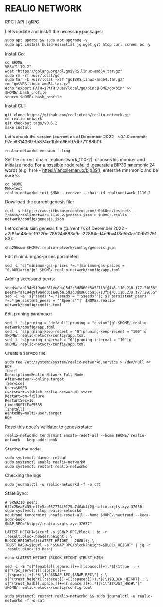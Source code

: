 # REALIO NETWORK
[RPC](http://realio.srgts.xyz:37657) | [API](http://realio.srgts.xyz:3717) | [gRPC](http://realio.srgts.xyz:3790)

Let's update and install the necessary packages:
````
sudo apt update && sudo apt upgrade -y
sudo apt install build-essential jq wget git htop curl screen bc -y
````
Install Go:
````
cd $HOME
VRS="1.19.2"
wget "https://golang.org/dl/go$VRS.linux-amd64.tar.gz"
sudo rm -rf /usr/local/go
sudo tar -C /usr/local -xzf "go$VRS.linux-amd64.tar.gz"
rm "go$VRS.linux-amd64.tar.gz"
echo "export PATH=$PATH:/usr/local/go/bin:$HOME/go/bin" >> $HOME/.bash_profile
source $HOME/.bash_profile
````
Install CLI:
````
git clone https://github.com/realiotech/realio-network.git
cd realio-network
git checkout tags/v0.6.2
make install
````
Let's check the version (current as of December 2022 - v0.1.0 commit: 97eb6314360efb874ce1b5bf96b97db771188b11):
````
realio-networkd version --long
````
Set the correct chain (realionetwork_1110-2), chooses his moniker and initialize node.
For a possible node rebuild, generate a BIP39 mnemonic 24 words (e.g. here - https://iancoleman.io/bip39/), enter the mnemonic and be sure to.
````
cd $HOME
MNK=test
realio-networkd init $MNK --recover --chain-id realionetwork_1110-2
````
Download the current genesis file:
````
curl -s https://raw.githubusercontent.com/n0okOne/testnets-7/main/realionetwork_1110-2/genesis.json > $HOME/.realio-network/config/genesis.json
````
Let's check sum genesis file (current as of December 2022 - a2f8fae48eb019720ef78524d683a9ca22884dd4e9ba4f8d5b3ac10db1275183):
````
sha256sum $HOME/.realio-network/config/genesis.json
````
Edit minimum-gas-prices parameter:
````
sed -i 's|^minimum-gas-prices *=.*|minimum-gas-prices = "0.0001ario"|g' $HOME/.realio-network/config/app.toml
````
Adding seeds and peers:
````
seeds="aa194e9f9add331ee8ba15d2c3d8860c5a50713f@143.110.230.177:26656"
peers="aa194e9f9add331ee8ba15d2c3d8860c5a50713f@143.110.230.177:26656"
sed -i -e 's|^seeds *=.*|seeds = "'$seeds'"|; s|^persistent_peers *=.*|persistent_peers = "'$peers'"|' $HOME/.realio-network/config/config.toml
````
Edit pruning parameter:
````
sed -i 's|pruning = "default"|pruning = "custom"|g' $HOME/.realio-network/config/app.toml
sed -i 's|pruning-keep-recent = "0"|pruning-keep-recent = "100"|g' $HOME/.realio-network/config/app.toml
sed -i 's|pruning-interval = "0"|pruning-interval = "10"|g' $HOME/.realio-network/config/app.toml
````
Create a service file:
````
sudo tee /etc/systemd/system/realio-networkd.service > /dev/null << EOF
[Unit]
Description=Realio Network Full Node
After=network-online.target
[Service]
User=$USER
ExecStart=$(which realio-networkd) start
Restart=on-failure
RestartSec=10
LimitNOFILE=65535
[Install]
WantedBy=multi-user.target
EOF
````
Reset this node's validator to genesis state:
````
realio-networkd tendermint unsafe-reset-all --home $HOME/.realio-network --keep-addr-book
````
Starting the node:
````
sudo systemctl daemon-reload
sudo systemctl enable realio-networkd
sudo systemctl restart realio-networkd
````
Checking the logs
````
sudo journalctl -u realio-networkd -f -o cat
````
State Sync:
````
# SRG0Z10 peer: 672c28ea5435aeffe5ae057774f9175a740ab4f2@realio.srgts.xyz:37656
sudo systemctl stop realio-networkd
neutrond tendermint unsafe-reset-all --home $HOME/.neutrond --keep-addr-book
SNAP_RPC="http://realio.srgts.xyz:37657"

LATEST_HEIGHT=$(curl -s $SNAP_RPC/block | jq -r .result.block.header.height); \
BLOCK_HEIGHT=$((LATEST_HEIGHT - 2000)); \
TRUST_HASH=$(curl -s "$SNAP_RPC/block?height=$BLOCK_HEIGHT" | jq -r .result.block_id.hash)

echo $LATEST_HEIGHT $BLOCK_HEIGHT $TRUST_HASH

sed -i -E "s|^(enable[[:space:]]+=[[:space:]]+).*$|\1true| ; \
s|^(rpc_servers[[:space:]]+=[[:space:]]+).*$|\1\"$SNAP_RPC,$SNAP_RPC\"| ; \
s|^(trust_height[[:space:]]+=[[:space:]]+).*$|\1$BLOCK_HEIGHT| ; \
s|^(trust_hash[[:space:]]+=[[:space:]]+).*$|\1\"$TRUST_HASH\"|" $HOME/.realio-network/config/config.toml

sudo systemctl restart realio-networkd && sudo journalctl -u realio-networkd -f -o cat
````
